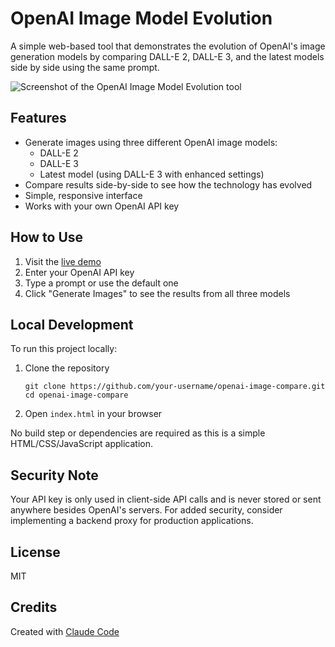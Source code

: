 # OpenAI Image Model Evolution

A simple web-based tool that demonstrates the evolution of OpenAI's image generation models by comparing DALL-E 2, DALL-E 3, and the latest models side by side using the same prompt.

![Screenshot of the OpenAI Image Model Evolution tool](screenshot.png)

## Features

- Generate images using three different OpenAI image models:
  - DALL-E 2
  - DALL-E 3
  - Latest model (using DALL-E 3 with enhanced settings)
- Compare results side-by-side to see how the technology has evolved
- Simple, responsive interface
- Works with your own OpenAI API key

## How to Use

1. Visit the [live demo](https://your-username.github.io/openai-image-compare/) 
2. Enter your OpenAI API key
3. Type a prompt or use the default one
4. Click "Generate Images" to see the results from all three models

## Local Development

To run this project locally:

1. Clone the repository
   ```
   git clone https://github.com/your-username/openai-image-compare.git
   cd openai-image-compare
   ```

2. Open `index.html` in your browser

No build step or dependencies are required as this is a simple HTML/CSS/JavaScript application.

## Security Note

Your API key is only used in client-side API calls and is never stored or sent anywhere besides OpenAI's servers. For added security, consider implementing a backend proxy for production applications.

## License

MIT

## Credits

Created with [Claude Code](https://claude.ai/code)